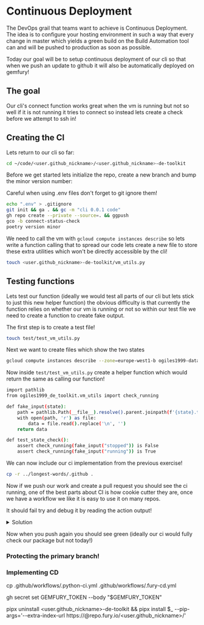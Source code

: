 # Continuous Deployment

The DevOps grail that teams want to achieve is Continuous Deployment. The idea is to configure your hosting environment in such a way that every change in master which yields a green build on the Build Automation tool can and will be pushed to production as soon as possible.

Today our goal will be to setup continuous deployment of our cli so that when we push an update to github it will also be automatically deployed on gemfury!

## The goal

Our cli's connect function works great when the vm is running but not so well if it is not running it tries to connect so instead lets create a check before we attempt to ssh in!

## Creating the CI

Lets return to our cli so far:

```bash
cd ~/code/<user.github_nickname>/<user.github_nickname>-de-toolkit
```

Before we get started lets initialize the repo, create a new branch and bump the minor version number:

Careful when using .env files don't forget to git ignore them!

```bash
echo ".env" > .gitignore
git init && ga . && gc -m "cli 0.0.1 code"
gh repo create --private --source=. && ggpush
gco -b connect-status-check
poetry version minor
```

We need to call the vm with `gcloud compute instances describe` so lets write a function calling that to spread our code lets create a new file to store these extra utilities which won't be directly accessible by the cli!

```bash
touch <user.github_nickname>-de-toolkit/vm_utils.py
```

## Testing functions

Lets test our function (ideally we would test all parts of our cli but lets stick to just this new helper function) the obvious difficulty is that currently the function relies on whether our vm is running or not so within our test file we need to create a function to create fake output.

The first step is to create a test file!

```bash
touch test/test_vm_utils.py
```

Next we want to create files which show the two states

```bash
gcloud compute instances describe --zone=europe-west1-b ogiles1999-data-eng-vm > tests/<state>.txt
```

Now inside `test/test_vm_utils.py` create a helper function which would return the same as calling our function!

```bash
import pathlib
from ogiles1999_de_toolkit.vm_utils import check_running

def fake_input(state):
    path = pathlib.Path(__file__).resolve().parent.joinpath(f'{state}.txt')
    with open(path, 'r') as file:
        data = file.read().replace('\n', '')
    return data

def test_state_check():
    assert check_running(fake_input("stopped")) is False
    assert check_running(fake_input("running")) is True
```

We can now include our ci implementation from the previous exercise!

```bash
cp -r ../longest-words/.github .
```

Now if we push our work and create a pull request you should see the ci running, one of the best parts about CI is how cookie cutter they are, once we have a workflow we like it is easy to use it on many repos.

It should fail try and debug it by reading the action output!

<details>
<summary markdown='span'>Solution</summary>

```bash
poetry add -G dev pytest
```
</details>

Now when you push again you should see green (ideally our ci would fully check our package but not today!)

### Protecting the primary branch!



### Implementing CD

cp .github/workflows/.python-ci.yml .github/workflows/.fury-cd.yml



gh secret set GEMFURY_TOKEN --body "$GEMFURY_TOKEN"


 pipx uninstall <user.github_nickname>-de-toolkit && pipx install $_ --pip-args='--extra-index-url https://<deploy token>@repo.fury.io/<user.github_nickname>/'
